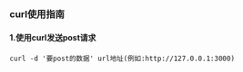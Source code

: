 ### curl使用指南

#### 1.使用curl发送post请求

```shell
curl -d '要post的数据' url地址(例如:http://127.0.0.1:3000)
```

